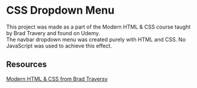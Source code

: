 # CSS Dropdown Menu  
This project was made as a part of the Modern HTML & CSS course taught by Brad Travery and found on Udemy.  
The navbar dropdown menu was created purely with HTML and CSS. No JavaScript was used to achieve this effect.

## Resources
[Modern HTML & CSS from Brad Traversy](https://www.udemy.com/share/1013eAAEcaeFdUQn0A/)
